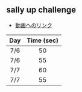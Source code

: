 ## sally up challenge

* [動画へのリンク](https://youtu.be/wSQE5rHq-Jo)

| Day | Time (sec) |
| :----: | :----: |
| 7/6 | 50 |
| 7/6 | 55 |
| 7/7 | 60 |
| 7/7 | 55 |
